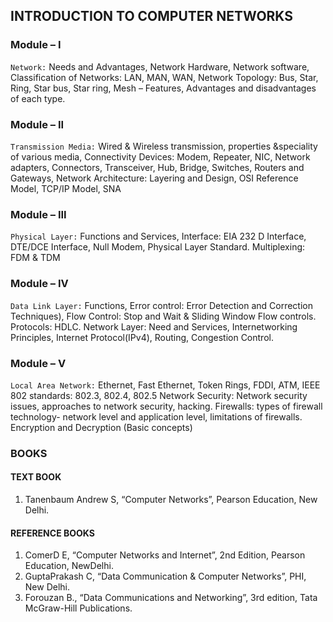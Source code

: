 ## INTRODUCTION TO COMPUTER NETWORKS
### Module – I
`Network:` Needs and Advantages, Network Hardware, Network software, Classification of 
Networks: LAN, MAN, WAN, Network Topology: Bus, Star, Ring, Star bus, Star ring, 
Mesh – Features, Advantages and disadvantages of each type. 


### Module – II
`Transmission Media:` Wired & Wireless transmission, properties &speciality of various 
media, Connectivity Devices: Modem, Repeater, NIC, Network adapters, Connectors, 
Transceiver, Hub, Bridge, Switches, Routers and Gateways, 
Network Architecture: Layering and Design, OSI Reference Model, TCP/IP Model, SNA


### Module – III 
`Physical Layer:` Functions and Services, Interface: EIA 232 D Interface, DTE/DCE 
Interface, Null Modem, Physical Layer Standard. Multiplexing: FDM & TDM


### Module – IV
`Data Link Layer:` Functions, Error control: Error Detection and Correction Techniques), 
Flow Control: Stop and Wait & Sliding Window Flow controls. Protocols: HDLC. 
Network Layer: Need and Services, Internetworking Principles, Internet Protocol(IPv4), 
Routing, Congestion Control.


### Module – V
`Local Area Network:` Ethernet, Fast Ethernet, Token Rings, FDDI, ATM, IEEE 802 
standards: 802.3, 802.4, 802.5 
Network Security: Network security issues, approaches to network security, hacking. 
Firewalls: types of firewall technology- network level and application level, limitations of 
firewalls. Encryption and Decryption (Basic concepts)

### BOOKS
#### TEXT BOOK 
1. Tanenbaum Andrew S, “Computer Networks”, Pearson Education, New Delhi. 

#### REFERENCE BOOKS 
1. ComerD E, “Computer Networks and Internet”, 2nd Edition, Pearson Education, NewDelhi. 
2. GuptaPrakash C, “Data Communication & Computer Networks”, PHI, New Delhi. 
3. Forouzan B., “Data Communications and Networking”, 3rd edition, Tata McGraw-Hill Publications. 